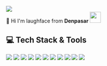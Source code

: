 <img src="https://media.tenor.com/images/a26199b957a766fa315066632a60f16d/tenor.gif"></br>
🐳 Hi I'm laughface from **Denpasar** <img src="https://emojis.slackmojis.com/emojis/images/1562883039/5948/bongo_blob.gif?1562883039" width="30" />


## 💻 Tech Stack & Tools

<img src="https://img.shields.io/badge/html5%20-%23E34F26.svg?&style=for-the-badge&logo=html5&logoColor=white"/> <img src="https://img.shields.io/badge/css3%20-%231572B6.svg?&style=for-the-badge&logo=css3&logoColor=white"/> <img src="https://img.shields.io/badge/Sass-CC6699?style=for-the-badge&logo=sass&logoColor=white" /> <img src="https://img.shields.io/badge/javascript-%23F7DF1E.svg?&style=for-the-badge&logo=javascript&logoColor=black"/> <img src="https://img.shields.io/badge/TypeScript-007ACC?style=for-the-badge&logo=typescript&logoColor=white" /> <img src="https://img.shields.io/badge/node.js%20-%2343853D.svg?&style=for-the-badge&logo=node.js&logoColor=white"/> <img src="https://img.shields.io/badge/MongoDB-%234ea94b.svg?&style=for-the-badge&logo=mongodb&logoColor=white"/> <img src="https://img.shields.io/badge/python-%233776AB.svg?&style=for-the-badge&logo=python&logoColor=white"/> <img src="https://img.shields.io/badge/c++%20-%2300599C.svg?&style=for-the-badge&logo=c%2B%2B&logoColor=white"/> <img src="https://img.shields.io/badge/git-%23F05032.svg?&style=for-the-badge&logo=git&logoColor=white"/> <img src="https://img.shields.io/badge/laravel%20-%23E34F26.svg?&style=for-the-badge&logo=laravel&logoColor=white"/>
<br />
